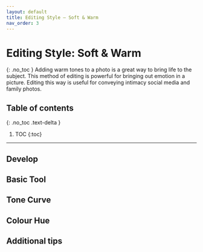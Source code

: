 ```yaml
---
layout: default
title: Editing Style — Soft & Warm
nav_order: 3
---
```


# Editing Style: Soft & Warm
{: .no_toc }
Adding warm tones to a photo is a great way to bring life to the subject. This method of editing is powerful for bringing out emotion in a picture. Editing this way is useful for conveying intimacy social media and family photos.

## Table of contents
{: .no_toc .text-delta }

1. TOC
{:toc}

---

## Develop


## Basic Tool


## Tone Curve


## Colour Hue


## Additional tips


